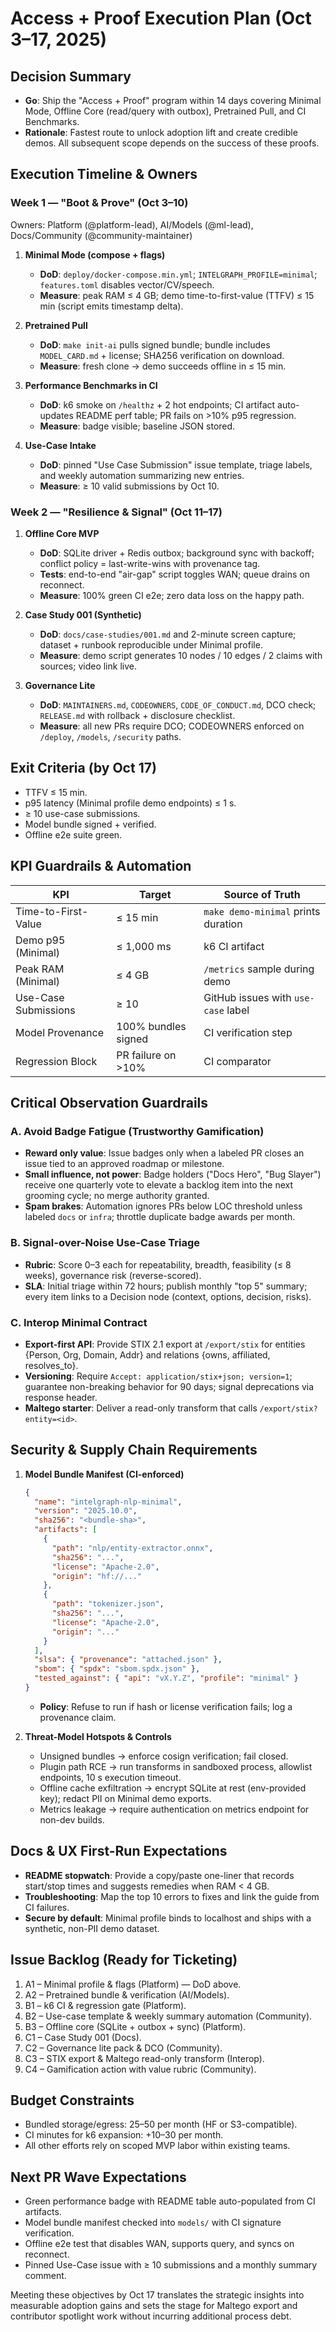 # Access + Proof Execution Plan (Oct 3–17, 2025)

## Decision Summary

- **Go**: Ship the "Access + Proof" program within 14 days covering Minimal Mode, Offline Core (read/query with outbox), Pretrained Pull, and CI Benchmarks.
- **Rationale**: Fastest route to unlock adoption lift and create credible demos. All subsequent scope depends on the success of these proofs.

## Execution Timeline & Owners

### Week 1 — "Boot & Prove" (Oct 3–10)

Owners: Platform (@platform-lead), AI/Models (@ml-lead), Docs/Community (@community-maintainer)

1. **Minimal Mode (compose + flags)**
   - **DoD**: `deploy/docker-compose.min.yml`; `INTELGRAPH_PROFILE=minimal`; `features.toml` disables vector/CV/speech.
   - **Measure**: peak RAM ≤ 4 GB; demo time-to-first-value (TTFV) ≤ 15 min (script emits timestamp delta).

2. **Pretrained Pull**
   - **DoD**: `make init-ai` pulls signed bundle; bundle includes `MODEL_CARD.md` + license; SHA256 verification on download.
   - **Measure**: fresh clone → demo succeeds offline in ≤ 15 min.

3. **Performance Benchmarks in CI**
   - **DoD**: k6 smoke on `/healthz` + 2 hot endpoints; CI artifact auto-updates README perf table; PR fails on >10% p95 regression.
   - **Measure**: badge visible; baseline JSON stored.

4. **Use-Case Intake**
   - **DoD**: pinned "Use Case Submission" issue template, triage labels, and weekly automation summarizing new entries.
   - **Measure**: ≥ 10 valid submissions by Oct 10.

### Week 2 — "Resilience & Signal" (Oct 11–17)

1. **Offline Core MVP**
   - **DoD**: SQLite driver + Redis outbox; background sync with backoff; conflict policy = last-write-wins with provenance tag.
   - **Tests**: end-to-end "air-gap" script toggles WAN; queue drains on reconnect.
   - **Measure**: 100% green CI e2e; zero data loss on the happy path.

2. **Case Study 001 (Synthetic)**
   - **DoD**: `docs/case-studies/001.md` and 2-minute screen capture; dataset + runbook reproducible under Minimal profile.
   - **Measure**: demo script generates 10 nodes / 10 edges / 2 claims with sources; video link live.

3. **Governance Lite**
   - **DoD**: `MAINTAINERS.md`, `CODEOWNERS`, `CODE_OF_CONDUCT.md`, DCO check; `RELEASE.md` with rollback + disclosure checklist.
   - **Measure**: all new PRs require DCO; CODEOWNERS enforced on `/deploy`, `/models`, `/security` paths.

## Exit Criteria (by Oct 17)

- TTFV ≤ 15 min.
- p95 latency (Minimal profile demo endpoints) ≤ 1 s.
- ≥ 10 use-case submissions.
- Model bundle signed + verified.
- Offline e2e suite green.

## KPI Guardrails & Automation

| KPI                  | Target              | Source of Truth                     |
| -------------------- | ------------------- | ----------------------------------- |
| Time-to-First-Value  | ≤ 15 min            | `make demo-minimal` prints duration |
| Demo p95 (Minimal)   | ≤ 1,000 ms          | k6 CI artifact                      |
| Peak RAM (Minimal)   | ≤ 4 GB              | `/metrics` sample during demo       |
| Use-Case Submissions | ≥ 10                | GitHub issues with `use-case` label |
| Model Provenance     | 100% bundles signed | CI verification step                |
| Regression Block     | PR failure on >10%  | CI comparator                       |

## Critical Observation Guardrails

### A. Avoid Badge Fatigue (Trustworthy Gamification)

- **Reward only value**: Issue badges only when a labeled PR closes an issue tied to an approved roadmap or milestone.
- **Small influence, not power**: Badge holders ("Docs Hero", "Bug Slayer") receive one quarterly vote to elevate a backlog item into the next grooming cycle; no merge authority granted.
- **Spam brakes**: Automation ignores PRs below LOC threshold unless labeled `docs` or `infra`; throttle duplicate badge awards per month.

### B. Signal-over-Noise Use-Case Triage

- **Rubric**: Score 0–3 each for repeatability, breadth, feasibility (≤ 8 weeks), governance risk (reverse-scored).
- **SLA**: Initial triage within 72 hours; publish monthly "top 5" summary; every item links to a Decision node (context, options, decision, risks).

### C. Interop Minimal Contract

- **Export-first API**: Provide STIX 2.1 export at `/export/stix` for entities {Person, Org, Domain, Addr} and relations {owns, affiliated, resolves_to}.
- **Versioning**: Require `Accept: application/stix+json; version=1`; guarantee non-breaking behavior for 90 days; signal deprecations via response header.
- **Maltego starter**: Deliver a read-only transform that calls `/export/stix?entity=<id>`.

## Security & Supply Chain Requirements

1. **Model Bundle Manifest (CI-enforced)**

   ```json
   {
     "name": "intelgraph-nlp-minimal",
     "version": "2025.10.0",
     "sha256": "<bundle-sha>",
     "artifacts": [
       {
         "path": "nlp/entity-extractor.onnx",
         "sha256": "...",
         "license": "Apache-2.0",
         "origin": "hf://..."
       },
       {
         "path": "tokenizer.json",
         "sha256": "...",
         "license": "Apache-2.0",
         "origin": "..."
       }
     ],
     "slsa": { "provenance": "attached.json" },
     "sbom": { "spdx": "sbom.spdx.json" },
     "tested_against": { "api": "vX.Y.Z", "profile": "minimal" }
   }
   ```

   - **Policy**: Refuse to run if hash or license verification fails; log a provenance claim.

2. **Threat-Model Hotspots & Controls**
   - Unsigned bundles → enforce cosign verification; fail closed.
   - Plugin path RCE → run transforms in sandboxed process, allowlist endpoints, 10 s execution timeout.
   - Offline cache exfiltration → encrypt SQLite at rest (env-provided key); redact PII on Minimal demo exports.
   - Metrics leakage → require authentication on metrics endpoint for non-dev builds.

## Docs & UX First-Run Expectations

- **README stopwatch**: Provide a copy/paste one-liner that records start/stop times and suggests remedies when RAM < 4 GB.
- **Troubleshooting**: Map the top 10 errors to fixes and link the guide from CI failures.
- **Secure by default**: Minimal profile binds to localhost and ships with a synthetic, non-PII demo dataset.

## Issue Backlog (Ready for Ticketing)

1. A1 – Minimal profile & flags (Platform) — DoD above.
2. A2 – Pretrained bundle & verification (AI/Models).
3. B1 – k6 CI & regression gate (Platform).
4. B2 – Use-case template & weekly summary automation (Community).
5. B3 – Offline core (SQLite + outbox + sync) (Platform).
6. C1 – Case Study 001 (Docs).
7. C2 – Governance lite pack & DCO (Community).
8. C3 – STIX export & Maltego read-only transform (Interop).
9. C4 – Gamification action with value rubric (Community).

## Budget Constraints

- Bundled storage/egress: $25–$50 per month (HF or S3-compatible).
- CI minutes for k6 expansion: +$10–$30 per month.
- All other efforts rely on scoped MVP labor within existing teams.

## Next PR Wave Expectations

- Green performance badge with README table auto-populated from CI artifacts.
- Model bundle manifest checked into `models/` with CI signature verification.
- Offline e2e test that disables WAN, supports query, and syncs on reconnect.
- Pinned Use-Case issue with ≥ 10 submissions and a monthly summary comment.

Meeting these objectives by Oct 17 translates the strategic insights into measurable adoption gains and sets the stage for Maltego export and contributor spotlight work without incurring additional process debt.
